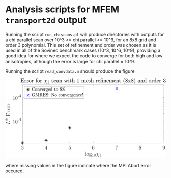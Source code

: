 # Analysis scripts for MFEM `transport2d` output #

Running the script `run_chiscans.pl` will produce directories with outputs for a chi parallel scan over 10^3 <= chi parallel <= 10^9, for an 8x8 grid and order 3 polynomial. This set of refinement and order was chosen as it is used in all of the Sovinec benchmark cases (10^3, 10^6, 10^9), providing a good idea for where we expect the code to converge for both high and low anisotropies, although the error is large for chi parallel = 10^9.

Running the script `read_convdata.m` should produce the figure

![plot](./output-files/chi_scan.png)

where missing values in the figure indicate where the MPI Abort error occured.  
